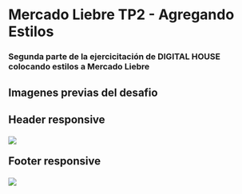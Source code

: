 # Mercado Liebre TP2 - Agregando Estilos

<h3>Segunda parte de la ejercicitación de DIGITAL HOUSE colocando estilos a Mercado Liebre</h3>

<h2>Imagenes previas del desafio<h2>

<p>Header responsive</p>
<img src="https://github.com/Franckfer/Mercado-Liebre-TP1-Agregando-Estilos/blob/master/public/images/img-preview-header.png">

<p>Footer responsive</p>
<img src="https://github.com/Franckfer/Mercado-Liebre-TP2-Agregando-Estilos/blob/master/public/images/img-preview-footer.png">